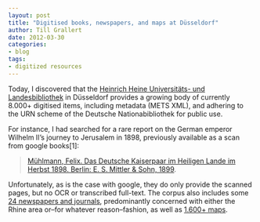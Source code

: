 ```yaml
---
layout: post
title: "Digitised books, newspapers, and maps at Düsseldorf"
author: Till Grallert
date: 2012-03-30
categories:
- blog
tags:
- digitized resources
---
```



Today, I discovered that the [Heinrich Heine Universitäts- und Landesbibliothek](http://www.uni-duesseldorf.de/home/en/home.html) in Düsseldorf provides a growing body of currently 8.000+ digitised items, including metadata (METS XML), and adhering to the URN scheme of the Deutsche Nationabibliothek for public use.

For instance, I had searched for a rare report on the German emperor Wilhelm II’s journey to Jerusalem in 1898, previously available as a scan from google books[1]:

> [Mühlmann, Felix. Das Deutsche Kaiserpaar im Heiligen Lande im Herbst 1898. Berlin: E. S. Mittler & Sohn, 1899](http://nbn-resolving.de/urn:nbn:de:hbz:061:1-64799).

Unfortunately, as is the case with google, they do only provide the scanned pages, but no OCR or transcribed full-text. The corpus also includes some [24 newspapers and journals](http://digital.ub.uni-duesseldorf.de/nav/index/all?&facets=type%3D%22document%2C21%22), predominantly concerned with either the Rhine area or–for whatever reason–fashion, as well as [1.600+ maps](http://digital.ub.uni-duesseldorf.de/nav/index/all?&facets=type%3D%22document%2C9%22).